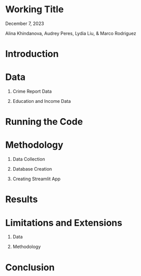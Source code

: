 # Working Title
December 7, 2023

Alina Khindanova, Audrey Peres, Lydia Liu, & Marco Rodriguez

# Introduction 


# Data

1. Crime Report Data


2. Education and Income Data



# Running the Code




# Methodology

1. Data Collection

2. Database Creation

3. Creating Streamlit App


# Results


# Limitations and Extensions

1. Data



2. Methodology



# Conclusion


